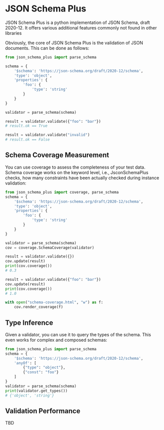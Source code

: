 # JSON Schema Plus

JSON Schema Plus is a python implementation of JSON Schema, draft 2020-12.
It offers various additional features commonly not found in other libraries

Obviously, the core of JSON Schema Plus is the validation of JSON documents.
This can be done as follows:

```python
from json_schema_plus import parse_schema

schema = {
    '$schema': 'https://json-schema.org/draft/2020-12/schema',
    'type': 'object',
    'properties': {
        'foo': {
            'type': 'string'
        }
    }
}

validator = parse_schema(schema)

result = validator.validate({"foo": "bar"})
# result.ok == True

result = validator.validate("invalid")
# result.ok == False

```

## Schema Coverage Measurement
You can use coverage to assess the completeness of your test data.
Schema coverage works on the keyword level, i.e., JsconSchemaPlus checks, how many constraints have been actually checked during instance validation:

```python
from json_schema_plus import coverage, parse_schema
schema = {
    '$schema': 'https://json-schema.org/draft/2020-12/schema',
    'type': 'object',
    'properties': {
        'foo': {
            'type': 'string'
        }
    }
}

validator = parse_schema(schema)
cov = coverage.SchemaCoverage(validator)

result = validator.validate({})
cov.update(result)
print(cov.coverage())
# 0.3

result = validator.validate({"foo": "bar"})
cov.update(result)
print(cov.coverage())
# 1.0

with open("schema-coverage.html", "w") as f:
    cov.render_coverage(f)
```

## Type Inference
Given a validator, you can use it to query the types of the schema.
This even works for complex and composed schemas:
```python
from json_schema_plus import parse_schema
schema = {
    '$schema': 'https://json-schema.org/draft/2020-12/schema',
    'anyOf': [
        {"type": "object"},
        {"const": "foo"}
    ]
}
validator = parse_schema(schema)
print(validator.get_types())
# {'object', 'string'}
```

## Validation Performance
TBD

